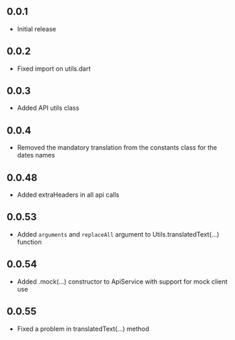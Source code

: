 ## 0.0.1

* Initial release

## 0.0.2

* Fixed import on utils.dart

## 0.0.3

* Added API utils class

## 0.0.4

* Removed the mandatory translation from the constants class for the dates names

## 0.0.48

* Added extraHeaders in all api calls

## 0.0.53
* Added `arguments` and `replaceAll` argument to Utils.translatedText(...) function

## 0.0.54
* Added .mock(...) constructor to ApiService with support for mock client use

## 0.0.55
* Fixed a problem in translatedText(...) method